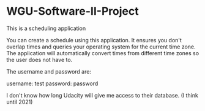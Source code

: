 # WGU-Software-II-Project
This is a scheduling application

You can create a schedule using this application. It ensures you don't overlap times and queries your operating system for the current time zone. The application will automatically convert times from different time zones so the user does not have to.

The username and password are:

username: test
password: password

I don't know how long Udacity will give me access to their database. (I think until 2021) 


